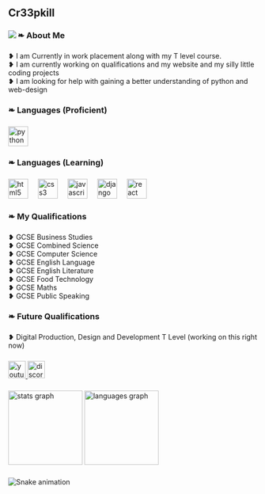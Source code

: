 <h2 align="left">Cr33pkill</h2>

###

<img align="left" src="https://visitor-badge.laobi.icu/badge?page_id=Cr33pkill.Cr33pkill&left_color=darkcyan&right_color=deeppink&left_text=sigmer"  />

###

<h3 align="left">❧ About Me</h3>

###

<p align="left">❥ I am Currently in work placement along with my T level course.<br>❥ I am currently working on qualifications and my website and my silly little coding projects<br>❥ I am looking for help with gaining a better understanding of python and web-design</p>

###

<h3 align="left">❧ Languages (Proficient)</h3>

###

<div align="left">
  <img src="https://cdn.jsdelivr.net/gh/devicons/devicon/icons/python/python-original.svg" height="40" alt="python logo"  />
</div>

###

<h3 align="left">❧ Languages (Learning)</h3>

###

<div align="left">
  <img src="https://skillicons.dev/icons?i=html" height="40" alt="html5 logo"  />
  <img width="12" />
  <img src="https://skillicons.dev/icons?i=css" height="40" alt="css3 logo"  />
  <img width="12" />
  <img src="https://skillicons.dev/icons?i=js" height="40" alt="javascript logo"  />
  <img width="12" />
  <img src="https://skillicons.dev/icons?i=django" height="40" alt="django logo"  />
  <img width="12" />
  <img src="https://skillicons.dev/icons?i=react" height="40" alt="react logo"  />
</div>

###

<h3 align="left">❧ My Qualifications</h3>

###

<p align="left">❥ GCSE Business Studies<br>❥ GCSE Combined Science<br>❥ GCSE Computer Science<br>❥ GCSE English Language<br>❥ GCSE English Literature<br>❥ GCSE Food Technology<br>❥ GCSE Maths<br>❥ GCSE Public Speaking</p>

###

<h3 align="left">❧ Future Qualifications</h3>

###

<p align="left">❥ Digital Production, Design and Development T Level (working on this right now)</p>

###

<div align="left">
  <a href="YOUTUBE_LINK" target="_blank">
    <img src="https://img.shields.io/static/v1?message=Youtube&logo=youtube&label=&color=FF0000&logoColor=white&labelColor=&style=for-the-badge" height="35" alt="youtube logo"  />
  </a>
  <img src="https://img.shields.io/static/v1?message=Discord&logo=discord&label=&color=7289DA&logoColor=white&labelColor=&style=for-the-badge" height="35" alt="discord logo"  />
</div>

###

<div align="left">
  <img src="https://github-readme-stats.vercel.app/api?username=Cr33pkill&hide_title=false&hide_rank=false&show_icons=true&include_all_commits=true&count_private=true&disable_animations=false&theme=dracula&locale=en&hide_border=false&order=1" height="150" alt="stats graph"  />
  <img src="https://github-readme-stats.vercel.app/api/top-langs?username=Cr33pkill&locale=en&hide_title=false&layout=compact&card_width=320&langs_count=5&theme=dracula&hide_border=false&order=2" height="150" alt="languages graph"  />
</div>

###

<img src="https://raw.githubusercontent.com/Cr33pkill/Cr33pkill/output/snake.svg" alt="Snake animation" />

###
